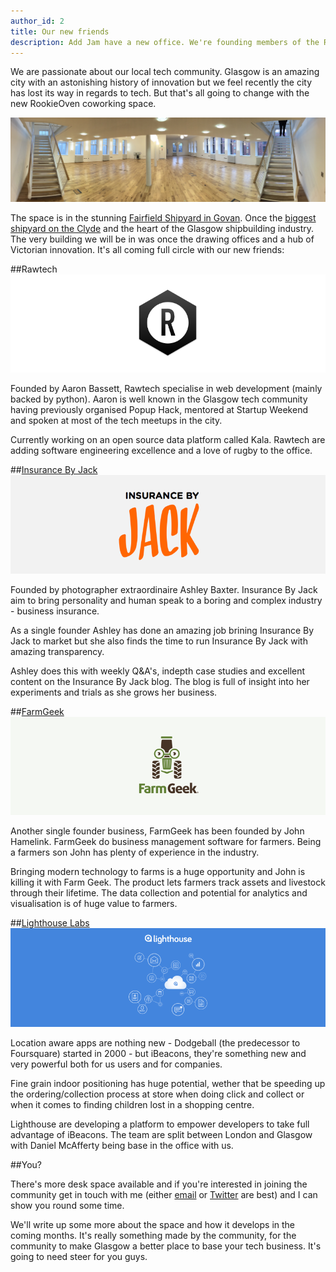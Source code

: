```yaml
---
author_id: 2
title: Our new friends
description: Add Jam have a new office. We're founding members of the RookieOven coworking space in Glasgow. Here are our new friends.
---
```

We are passionate about our local tech community. Glasgow is an amazing city with an astonishing history of innovation but we feel recently the city has lost its way in regards to tech. But that's all going to change with the new RookieOven coworking space.

![Fairfield](/images/blog/fairfield.jpg "Fairfield Offices Govan")

The space is in the stunning [Fairfield Shipyard in Govan](http://en.wikipedia.org/wiki/Fairfield_Offices). Once the [biggest shipyard on the Clyde](http://en.wikipedia.org/wiki/Fairfield_Shipbuilding_and_Engineering_Company) and the heart of the Glasgow shipbuilding industry. The very building we will be in was once the drawing offices and a hub of Victorian innovation. It's all coming full circle with our new friends:

##Rawtech
![Rawtech](/images/blog/rawtech.png "Rawtech.io Python developers")

Founded by Aaron Bassett, Rawtech specialise in web development (mainly backed by python). Aaron is well known in the Glasgow tech community having previously organised Popup Hack, mentored at Startup Weekend and spoken at most of the tech meetups in the city. 

Currently working on an open source data platform called Kala. Rawtech are adding software engineering excellence and a love of rugby to the office.

##[Insurance By Jack](http://insurancebyjack.co.uk)
![Insurance By Jack](/images/blog/insurance-by-jack.png "Insurance By Jack business insurance")

Founded by photographer extraordinaire Ashley Baxter. Insurance By Jack aim to bring personality and human speak to a boring and complex industry - business insurance.

As a single founder Ashley has done an amazing job brining Insurance By Jack to market but she also finds the time to run Insurance By Jack with amazing transparency.

Ashley does this with weekly Q&A's, indepth case studies and excellent content on the Insurance By Jack blog. The blog is full of insight into her experiments and trials as she grows her business. 

##[FarmGeek](http://farmer.io)
![FarmGeek](/images/blog/farmgeek.png "FarmGeek business management for farmers")

Another single founder business, FarmGeek has been founded by John Hamelink. FarmGeek do business management software for farmers. Being a farmers son John has plenty of experience in the industry.

Bringing modern technology to farms is a huge opportunity and John is killing it with Farm Geek. The product lets farmers track assets and livestock through their lifetime. The data collection and potential for analytics and visualisation is of huge value to farmers.

##[Lighthouse Labs](http://lighthouselabs.co.uk)
![Lighthouse](/images/blog/lighthouse.png "Lighthouse labs ibeacon")

Location aware apps are nothing new - Dodgeball (the predecessor to Foursquare) started in 2000 - but iBeacons, they're something new and very powerful both for us users and for companies.

Fine grain indoor positioning has huge potential, wether that be speeding up the ordering/collection process at store when doing click and collect or when it comes to finding children lost in a shopping centre.

Lighthouse are developing a platform to empower developers to take full advantage of iBeacons. The team are split between London and Glasgow with Daniel McAfferty being base in the office with us.

##You?

There's more desk space available and if you're interested in joining the community get in touch with me (either [email](mailto:michael@addjam.com) or [Twitter](http://twitter.com/_mdhayes) are best) and I can show you round some time.

We'll write up some more about the space and how it develops in the coming months. It's really something made by the community, for the community to make Glasgow a better place to base your tech business. It's going to need steer for you guys.
